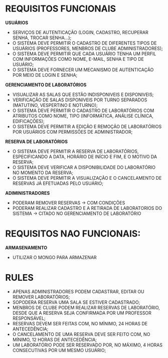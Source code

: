 # REQUISITOS FUNCIONAIS

 **USUÁRIOS**
  - SERVIÇOS DE AUTENTICAÇÃO (LOGIN, CADASTRO, RECUPERAR SENHA, TROCAR SENHA...);
  - O SISTEMA DEVE PERMITIR O CADASTRO DE DIFERENTES TIPOS DE USUÁRIOS (PROFESSORES, MENBROS DE CLUBE ADMINISTRADORES);
  - O SISTEMA DEVE PERMITIR QUE CADA USUÁRIO TENHA UM PERFIL COM INFORMAÇÕES COMO NOME, E-MAIL, SENHA E TIPO DE USUÁRIO;
  - O SISTEMA DEVE FORNECER UM MECANISMO DE AUTENTICAÇÃO POR MEIO DE LOGIN E SENHA;
  
 **GERENCIAMENTO DE LABORATÓRIOS**
  - VISUALIZAR AS SALAS QUE ESTÃO INDISPONIVEIS E DISPONIVEIS;
  - VERIFICAÇÃO DE SALAS DISPONIVEIS POR TURNO SEPARADOS (MATUTINO, VESPERTINO E NOTURNO);
  - O SISTEMA DEVE PERMITIR O CADASTRO DE LABORATÓRIOS COM ATRIBUTOS COMO NOME, TIPO (INFORMÁTICA, ANÁLISE CLÍNICA, EDIFICAÇÕES);
  - O SISTEMA DEVE PERMITIR A EDIÇÃO E REMOÇÃO DE LABORATÓRIOS POR USUÁRIOS COM PERMISSÕES DE ADMINISTRADOR;

 **RESERVA DE LABORATÓRIOS**
  - O SISTEMA DEVE PERMITIR A RESERVA DE LABORATÓRIOS, ESPECIFICANDO A DATA, HORÁRIO DE INÍCIO E FIM, E O MOTIVO DA RESERVA;
  - O SISTEMA DEVE VERIFICAR A DISPONIBILIDADE DO LABORATÓRIO NO MOMENTO DA RESERVA;
  - O SISTEMA DEVE PERMITIR A VISUALIZAÇÃO E O CANCELAMENTO DE RESERVAS JÁ EFETUADAS PELO USUÁRIO;

 **ADIMINISTRADORES**
  - PODERAM REMOVER RESERVAS -> COM CONDIÇÕES
  - PODERAM REALIZAR CADASTRO E A RETIRADA DE LABORATORIOS DO SISTEMA -> CITADO NO GERENCIAMENTO DE LABORATÓRIO


# REQUISITOS NAO FUNCIONAIS:
  **ARMASENAMENTO**
  - UTILIZAR O MONGO PARA ARMAZENAR 
  



# RULES
 - APENAS ADMINISTRADORES PODEM CADASTRAR, EDITAR OU REMOVER LABORATÓRIOS;
 - SOPODERA RESERVA UMA SALA SE ESTIVER CADASTRADO;
 - MENBROS DE CLUBE PODEM REALIZAR RESERVAS DE LABORATÓRIO, DESDE QUE A RESERVA SEJA CONFIRMADA POR UM PROFESSOR RESPONSÁVEL;
 - RESERVAS DEVEM SER FEITAS COM, NO MÍNIMO, 24 HORAS DE ANTECEDÊNCIA;
 - O CANCELAMENTO DE UMA RESERVA DEVE SER FEITO COM, NO MÍNIMO, 12 HORAS DE ANTECEDÊNCIA;
 - UM LABORATÓRIO PODE SER RESERVADO POR, NO MÁXIMO, 4 HORAS CONSECUTIVAS POR UM MESMO USUÁRIO;